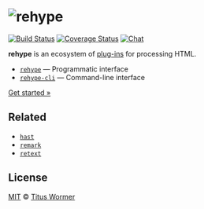 # ![rehype][logo]

[![Build Status][build-badge]][build-status]
[![Coverage Status][coverage-badge]][coverage-status]
[![Chat][chat-badge]][chat]

**rehype** is an ecosystem of [plug-ins][plugins] for processing HTML.

*   [`rehype`][api] — Programmatic interface
*   [`rehype-cli`][cli] — Command-line interface

[Get started »][getting-started]

## Related

*   [`hast`](https://github.com/wooorm/hast)
*   [`remark`](https://github.com/wooorm/remark)
*   [`retext`](https://github.com/wooorm/retext)

## License

[MIT](LICENSE) © [Titus Wormer](http://wooorm.com)

<!-- Definitions -->

[logo]: https://cdn.rawgit.com/wooorm/rehype/5835753/logo.svg

[build-badge]: https://img.shields.io/travis/wooorm/rehype.svg

[build-status]: https://travis-ci.org/wooorm/rehype

[coverage-badge]: https://img.shields.io/codecov/c/github/wooorm/rehype.svg

[coverage-status]: https://codecov.io/github/wooorm/rehype

[chat-badge]: https://img.shields.io/gitter/room/wooorm/rehype.svg

[chat]: https://gitter.im/wooorm/rehype

[api]: https://github.com/wooorm/rehype/tree/master/packages/rehype

[cli]: https://github.com/wooorm/rehype/tree/master/packages/rehype-cli

[plugins]: https://github.com/wooorm/rehype/tree/master/doc/plugins.md

[getting-started]: https://github.com/wooorm/rehype/tree/master/doc/getting-started.md
